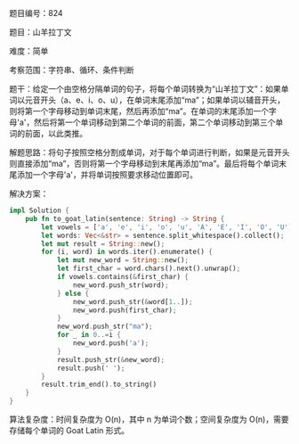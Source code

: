 题目编号：824

题目：山羊拉丁文

难度：简单

考察范围：字符串、循环、条件判断

题干：给定一个由空格分隔单词的句子，将每个单词转换为“山羊拉丁文”：如果单词以元音开头（a、e、i、o、u），在单词末尾添加“ma”；如果单词以辅音开头，则将第一个字母移动到单词末尾，然后再添加“ma”。在单词的末尾添加一个字母'a'，然后将第一个单词移动到第二个单词的前面，第二个单词移动到第三个单词的前面，以此类推。

解题思路：将句子按照空格分割成单词，对于每个单词进行判断，如果是元音开头则直接添加“ma”，否则将第一个字母移动到末尾再添加“ma”。最后将每个单词末尾添加一个字母'a'，并将单词按照要求移动位置即可。

解决方案：

```rust
impl Solution {
    pub fn to_goat_latin(sentence: String) -> String {
        let vowels = ['a', 'e', 'i', 'o', 'u', 'A', 'E', 'I', 'O', 'U'];
        let words: Vec<&str> = sentence.split_whitespace().collect();
        let mut result = String::new();
        for (i, word) in words.iter().enumerate() {
            let mut new_word = String::new();
            let first_char = word.chars().next().unwrap();
            if vowels.contains(&first_char) {
                new_word.push_str(word);
            } else {
                new_word.push_str(&word[1..]);
                new_word.push(first_char);
            }
            new_word.push_str("ma");
            for _ in 0..=i {
                new_word.push('a');
            }
            result.push_str(&new_word);
            result.push(' ');
        }
        result.trim_end().to_string()
    }
}
```

算法复杂度：时间复杂度为 O(n)，其中 n 为单词个数；空间复杂度为 O(n)，需要存储每个单词的 Goat Latin 形式。